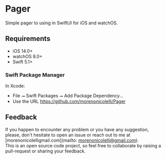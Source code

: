 # Pager

Simple pager to using in SwiftUI for iOS and watchOS.

## Requirements
* iOS 14.0+
* watchOS 8.0+
* Swift 5.1+

### Swift Package Manager

In Xcode:
* File ⭢ Swift Packages ⭢ Add Package Dependency...
* Use the URL https://github.com/morenonicolelli/Pager

## Feedback
If you happen to encounter any problem or you have any suggestion, please, don't hesitate to open an issue or reach out to me at [morenonicolelligmail.com](mailto: morenonicolelli@gmail.com).  
This is an open source code project, so feel free to collaborate by raising a pull-request or sharing your feedback.
